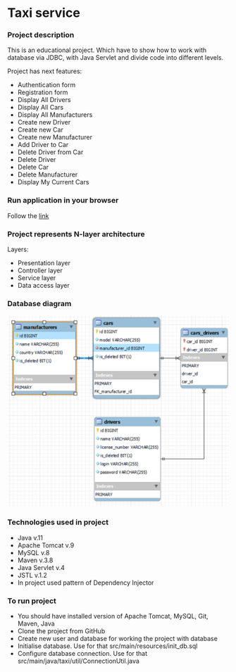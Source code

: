 # Taxi service

### Project description
This is an educational project. 
Which have to show how to work with database via JDBC, with Java Servlet 
and divide code into different levels.

Project has next features:
- Authentication form
- Registration form
- Display All Drivers
- Display All Cars
- Display All Manufacturers
- Create new Driver
- Create new Car
- Create new Manufacturer
- Add Driver to Car
- Delete Driver from Car
- Delete Driver
- Delete Car
- Delete Manufacturer
- Display My Current Cars

### Run application in your browser
Follow the [link](https://friendly-mountie-87634.herokuapp.com/)

### Project represents N-layer architecture
Layers:
- Presentation layer
- Controller layer
- Service layer
- Data access layer

### Database diagram
![diagram](table-diagram.png)

### Technologies used in project
- Java v.11
- Apache Tomcat v.9
- MySQL v.8
- Maven v.3.8
- Java Servlet v.4
- JSTL v.1.2
- In project used pattern of Dependency Injector

### To run project
- You should have installed version of Apache Tomcat, MySQL, Git, Maven, Java
- Clone the project from GitHub
- Create new user and database for working the project with database
- Initialise database. Use for that src/main/resources/init_db.sql
- Configure database connection. Use for that src/main/java/taxi/util/ConnectionUtil.java

